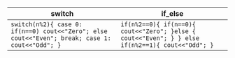 | switch                                                                                         | if_else                                                                                         |
| ---------------------------------------------------------------------------------------------- | ----------------------------------------------------------------------------------------------- |
| `switch(n%2){ case 0: if(n==0) cout<<"Zero"; else cout<<"Even"; break; case 1: cout<<"Odd"; }` | `if(n%2==0){ if(n==0){ cout<<"Zero"; }else { cout<<"Even"; } } else if(n%2==1){ cout<<"Odd"; }` |
